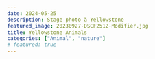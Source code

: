 ```yaml
---
date: 2024-05-25
description: Stage photo à Yellowstone
featured_image: 20230927-DSCF2512-Modifier.jpg
title: Yellowstone Animals
categories: ["Animal", "nature"]
# featured: true
---
```

